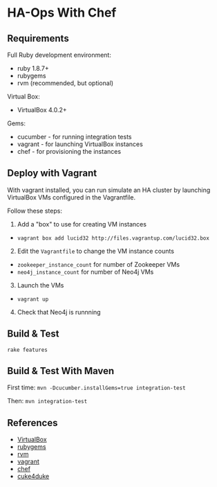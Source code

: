 HA-Ops With Chef
================

Requirements
------------

Full Ruby development environment:
* ruby 1.8.7+
* rubygems 
* rvm (recommended, but optional)

Virtual Box:
* VirtualBox 4.0.2+

Gems:
* cucumber - for running integration tests
* vagrant - for launching VirtualBox instances
* chef - for provisioning the instances

Deploy with Vagrant
-------------------

With vagrant installed, you can run simulate an HA cluster by launching
VirtualBox VMs configured in the Vagrantfile.

Follow these steps:

1. Add a "box" to use for creating VM instances
  * `vagrant box add lucid32 http://files.vagrantup.com/lucid32.box`
2. Edit the `Vagrantfile` to change the VM instance counts
  * `zookeeper_instance_count` for number of Zookeeper VMs
  * `neo4j_instance_count` for number of Neo4j VMs
3. Launch the VMs
  * `vagrant up`
4. Check that Neo4j is runnning


Build & Test
------------

`rake features`

Build & Test With Maven
-----------------------

First time:
`mvn -Dcucumber.installGems=true integration-test`

Then:
`mvn integration-test`

References
----------

* [VirtualBox](http://www.virtualbox.org/)
* [rubygems](http://rubygems.org/)
* [rvm](http://rvm.beginrescueend.com/)
* [vagrant](http://vagrantup.com/)
* [chef](http://www.opscode.com/chef)
* [cuke4duke](https://github.com/aslakhellesoy/cuke4duke/wiki/maven)

